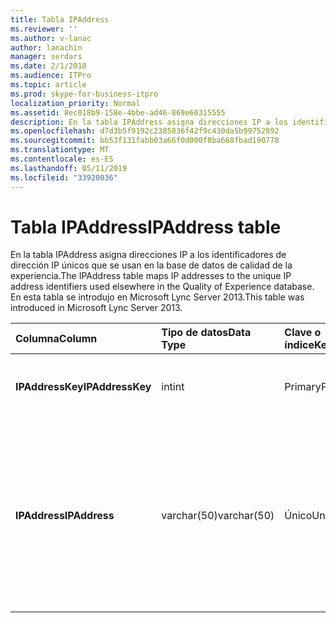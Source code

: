 ```yaml
---
title: Tabla IPAddress
ms.reviewer: ''
ms.author: v-lanac
author: lanachin
manager: serdars
ms.date: 2/1/2018
ms.audience: ITPro
ms.topic: article
ms.prod: skype-for-business-itpro
localization_priority: Normal
ms.assetid: 8ec018b9-158e-4bbe-ad46-869e60315555
description: En la tabla IPAddress asigna direcciones IP a los identificadores de dirección IP únicos que se usan en la base de datos de calidad de la experiencia. En esta tabla se introdujo en Microsoft Lync Server 2013.
ms.openlocfilehash: d7d3b5f9192c2385836f42f9c430da5b99752892
ms.sourcegitcommit: bb53f131fabb03a66f0d000f8ba668fbad190778
ms.translationtype: MT
ms.contentlocale: es-ES
ms.lasthandoff: 05/11/2019
ms.locfileid: "33920036"
---
```

# <a name="ipaddress-table"></a><span data-ttu-id="3d5a8-104">Tabla IPAddress</span><span class="sxs-lookup"><span data-stu-id="3d5a8-104">IPAddress table</span></span>
 
<span data-ttu-id="3d5a8-105">En la tabla IPAddress asigna direcciones IP a los identificadores de dirección IP únicos que se usan en la base de datos de calidad de la experiencia.</span><span class="sxs-lookup"><span data-stu-id="3d5a8-105">The IPAddress table maps IP addresses to the unique IP address identifiers used elsewhere in the Quality of Experience database.</span></span> <span data-ttu-id="3d5a8-106">En esta tabla se introdujo en Microsoft Lync Server 2013.</span><span class="sxs-lookup"><span data-stu-id="3d5a8-106">This table was introduced in Microsoft Lync Server 2013.</span></span>
  
|<span data-ttu-id="3d5a8-107">**Columna**</span><span class="sxs-lookup"><span data-stu-id="3d5a8-107">**Column**</span></span>|<span data-ttu-id="3d5a8-108">**Tipo de datos**</span><span class="sxs-lookup"><span data-stu-id="3d5a8-108">**Data Type**</span></span>|<span data-ttu-id="3d5a8-109">**Clave o índice**</span><span class="sxs-lookup"><span data-stu-id="3d5a8-109">**Key/Index**</span></span>|<span data-ttu-id="3d5a8-110">**Detalles**</span><span class="sxs-lookup"><span data-stu-id="3d5a8-110">**Details**</span></span>|
|:-----|:-----|:-----|:-----|
|<span data-ttu-id="3d5a8-111">**IPAddressKey**</span><span class="sxs-lookup"><span data-stu-id="3d5a8-111">**IPAddressKey**</span></span> <br/> |<span data-ttu-id="3d5a8-112">int</span><span class="sxs-lookup"><span data-stu-id="3d5a8-112">int</span></span>  <br/> |<span data-ttu-id="3d5a8-113">Primary</span><span class="sxs-lookup"><span data-stu-id="3d5a8-113">Primary</span></span>  <br/> |<span data-ttu-id="3d5a8-114">Identificador único de la dirección IP especificada.</span><span class="sxs-lookup"><span data-stu-id="3d5a8-114">Unique identifier for the specified IP address.</span></span>  <br/> |
|<span data-ttu-id="3d5a8-115">**IPAddress**</span><span class="sxs-lookup"><span data-stu-id="3d5a8-115">**IPAddress**</span></span> <br/> |<span data-ttu-id="3d5a8-116">varchar(50)</span><span class="sxs-lookup"><span data-stu-id="3d5a8-116">varchar(50)</span></span>  <br/> |<span data-ttu-id="3d5a8-117">Único</span><span class="sxs-lookup"><span data-stu-id="3d5a8-117">Unique</span></span>  <br/> |<span data-ttu-id="3d5a8-118">Dirección IP única (por ejemplo, 189.168.1.1) que se asigna a la IpAddressKey.</span><span class="sxs-lookup"><span data-stu-id="3d5a8-118">Unique IP address (for example, 189.168.1.1) that maps to the IpAddressKey.</span></span> <span data-ttu-id="3d5a8-119">Esto puede resultar una IPv4 o una dirección IPv6.</span><span class="sxs-lookup"><span data-stu-id="3d5a8-119">This may be either an IPv4 or an IPv6 address.</span></span>  <br/> |
   

